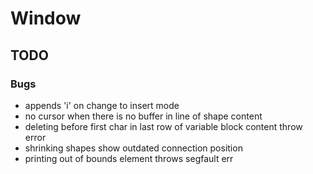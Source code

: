 # Window

## TODO
### Bugs
- appends 'i' on change to insert mode
- no cursor when there is no buffer in line of shape content
- deleting before first char in last row of variable block content throw error
- shrinking shapes show outdated connection position
- printing out of bounds element throws segfault err
